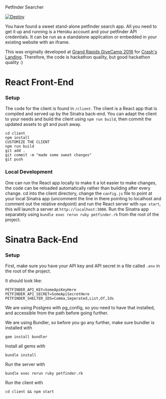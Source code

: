 Petfinder Searcher

[![Deploy](https://www.herokucdn.com/deploy/button.svg)](https://heroku.com/deploy?template=https://github.com/CrashsLanding/petfinder-searcher/tree/master)

You have found a sweet stand-alone petfinder search app. All you need to get it up and running is a Heroku account and your petfinder API credentials. It can be run as a standalone application or embedded in your existing website with an iframe.

This was originally developed at [Grand Rapids GiveCamp 2016](https://grgivecamp.org/) for [Crash's Landing](http://www.crashslanding.org/). Therefore, the code is hackathon quality, but good hackathon quality :)

# React Front-End

### Setup

The code for the client is found in `/client`. The client is a React app that is compiled and served up by the Sinatra back-end. You can adapt the client to your needs and build the client using `npm run build`, then commit the updated assets to git and push away.

```
cd client
npm install
CUSTOMIZE THE CLIENT
npm run build
git add .
git commit -m "made some sweet changes"
git push
```

### Local Development

One can run the React app locally to make it a lot easier to make changes, the code can be reloaded automatically rather than building after every change. cd into the client directory, change the `config.js` file to point at your local Sinatra app (uncomment the line in there pointing to localhost and comment out the relative endpoint) and run the React server with `npm start`, this will launch a server at `http://localhost:3000`. Run the Sinatra app separately using `bundle exec rerun ruby petfinder.rb` from the root of the project.

# Sinatra Back-End

### Setup

First, make sure you have your API key and API secret in a file called `.env` in the root of the project.

It should look like:

```
PETFINDER_API_KEY=SomeApiKeyHere
PETFINDER_API_SECRET=SomeApiSecretHere
PETFINDER_SHELTER_IDS=Comma,Seperated,List,Of,Ids
```

We are using Postgres with pg_config, so you need to have that installed, and accessible from the path before going further.

We are using Bundler, so before you go any further, make sure bundler is installed with

``` shell
gem install bundler
```

Install all gems with

``` shell
bundle install
```

Run the server with

``` shell
bundle exec rerun ruby petfinder.rb
```

Run the client with

``` shell
cd client && npm start
```
